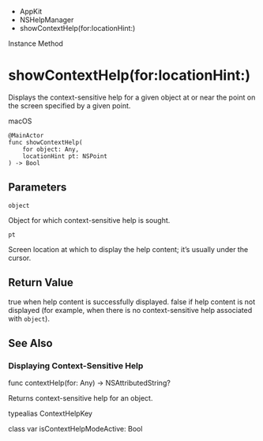 

- AppKit
- NSHelpManager
-  showContextHelp(for:locationHint:) 

Instance Method

# showContextHelp(for:locationHint:)

Displays the context-sensitive help for a given object at or near the point on the screen specified by a given point.

macOS

``` source
@MainActor
func showContextHelp(
    for object: Any,
    locationHint pt: NSPoint
) -> Bool
```

## Parameters 

`object`  

Object for which context-sensitive help is sought.

`pt`  

Screen location at which to display the help content; it’s usually under the cursor.

## Return Value

true when help content is successfully displayed. false if help content is not displayed (for example, when there is no context-sensitive help associated with `object`).

## See Also

### Displaying Context-Sensitive Help

func contextHelp(for: Any) -> NSAttributedString?

Returns context-sensitive help for an object.

typealias ContextHelpKey

class var isContextHelpModeActive: Bool


